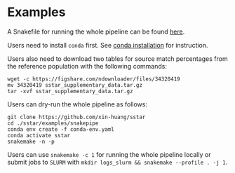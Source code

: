 # Examples

A Snakefile for running the whole pipeline can be found [here](https://github.com/xin-huang/sstar/blob/main/examples/snakepipe/Snakefile).

Users need to install `conda` first. See [conda installation](https://docs.conda.io/projects/conda/en/latest/user-guide/install/index.html) for instruction.

Users also need to download two tables for source match percentages from the reference population with the following commands:

	wget -c https://figshare.com/ndownloader/files/34320419
	mv 34320419 sstar_supplementary_data.tar.gz
	tar -xvf sstar_supplementary_data.tar.gz

Users can dry-run the whole pipeline as follows:

	git clone https://github.com/xin-huang/sstar
	cd ./sstar/examples/snakepipe
	conda env create -f conda-env.yaml
	conda activate sstar
	snakemake -n -p

Users can use `snakemake -c 1` for running the whole pipeline locally or submit jobs to `SLURM` with `mkdir logs_slurm && snakemake --profile . -j 1`.
